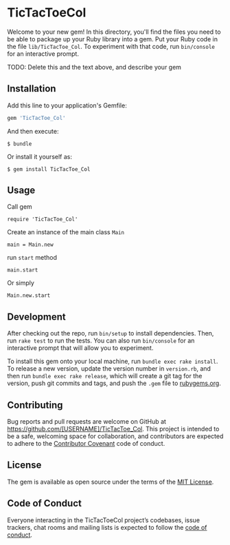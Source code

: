# TicTacToeCol

Welcome to your new gem! In this directory, you'll find the files you need to be able to package up your Ruby library into a gem. Put your Ruby code in the file `lib/TicTacToe_Col`. To experiment with that code, run `bin/console` for an interactive prompt.

TODO: Delete this and the text above, and describe your gem

## Installation

Add this line to your application's Gemfile:

```ruby
gem 'TicTacToe_Col'
```

And then execute:

    $ bundle

Or install it yourself as:

    $ gem install TicTacToe_Col

## Usage

Call gem

```require 'TicTacToe_Col'```

Create an instance of the main class `Main`

```main = Main.new```

run `start` method

```main.start```

Or simply

```Main.new.start```

## Development

After checking out the repo, run `bin/setup` to install dependencies. Then, run `rake test` to run the tests. You can also run `bin/console` for an interactive prompt that will allow you to experiment.

To install this gem onto your local machine, run `bundle exec rake install`. To release a new version, update the version number in `version.rb`, and then run `bundle exec rake release`, which will create a git tag for the version, push git commits and tags, and push the `.gem` file to [rubygems.org](https://rubygems.org).

## Contributing

Bug reports and pull requests are welcome on GitHub at https://github.com/[USERNAME]/TicTacToe_Col. This project is intended to be a safe, welcoming space for collaboration, and contributors are expected to adhere to the [Contributor Covenant](http://contributor-covenant.org) code of conduct.

## License

The gem is available as open source under the terms of the [MIT License](https://opensource.org/licenses/MIT).

## Code of Conduct

Everyone interacting in the TicTacToeCol project’s codebases, issue trackers, chat rooms and mailing lists is expected to follow the [code of conduct](https://github.com/[USERNAME]/TicTacToe_Col/blob/master/CODE_OF_CONDUCT.md).
